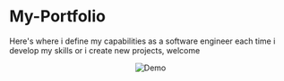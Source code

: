 # My-Portfolio
Here's where i define my capabilities as a software engineer each time i develop my skills or i create new projects, welcome
<div align="center">
  <img src="https://github.com/user-attachments/assets/05172830-5a1b-4812-9040-10a36bef02f2" alt="Demo">
</div>

